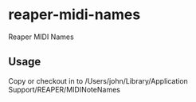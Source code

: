 # reaper-midi-names
Reaper MIDI Names

## Usage
Copy or checkout in to /Users/john/Library/Application Support/REAPER/MIDINoteNames
